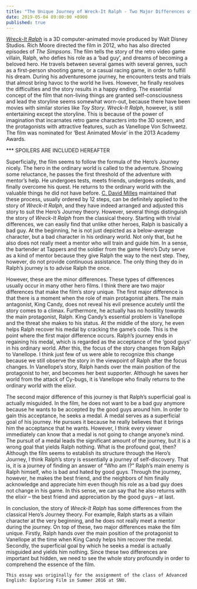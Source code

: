 ```yaml
---
title: "The Unique Journey of Wreck-It Ralph - Two Major Differences of His Journey"
date: 2019-05-04 09:00:00 +0900
published: true
---
```


*[Wreck-It Ralph][ref-0]* is a 3D computer-animated movie produced by Walt Disney Studios. Rich Moore directed the film in 2012, who has also directed episodes of *The Simpsons*. The film tells the story of the retro video game villain, Ralph, who defies his role as a ‘bad guy’, and dreams of becoming a beloved hero. He travels between several games with several genres, such as a first-person shooting game, or a casual racing game, in order to fulfill his dream. During his adventuresome journey, he encounters tests and trials that almost bring havoc to the world he lives. However, he finally resolves the difficulties and the story results in a happy ending. The essential concept of the film that non-living things are granted self-consciousness and lead the storyline seems somewhat worn-out, because there have been movies with similar stories like *Toy Story*. *Wreck-It Ralph*, however, is still entertaining except the storyline. This is because of the power of imagination that incarnates retro game characters into the 3D screen, and the protagonists with attractive features, such as Vanellope Von Schweetz. The film was nominated for ‘Best Animated Movie’ in the 2013 Academy Awards.

*** SPOILERS ARE INCLUDED HEREAFTER

Superficially, the film seems to follow the formula of the Hero’s Journey nicely. The hero in the ordinary world is called to the adventure. Showing some reluctance, he passes the first threshold of the adventure with mentor’s help. He undergoes tests, meets friends, undergoes ordeals, and finally overcome his quest. He returns to the ordinary world with the valuable things he did not have before. [C. David Milles][ref-1] maintained that these process, usually ordered by 12 steps, can be definitely applied to the story of *Wreck-It Ralph*, and they have indeed arranged and adjusted this story to suit the Hero’s Journey theory. However, several things distinguish the story of *Wreck-It Ralph* from the classical theory. Starting with trivial differences, we can easily find that unlike other heroes, Ralph is basically a bad guy. At the beginning, he is not just depicted as a below-average character, but a bad character in his ordinary world. Not only that, but he also does not really meet a mentor who will train and guide him. In a sense, the bartender at Tappers and the soldier from the game Hero’s Duty serve as a kind of mentor because they give Ralph the way to the next step. They, however, do not provide continuous assistance. The only thing they do in Ralph’s journey is to advise Ralph the once.

However, these are the minor differences. These types of differences usually occur in many other hero films. I think there are two major differences that make the film’s story unique. The first major difference is that there is a moment when the role of main protagonist alters. The main antagonist, King Candy, does not reveal his evil presence acutely until the story comes to a climax. Furthermore, he actually has no hostility towards the main protagonist, Ralph. King Candy’s essential problem is Vanellope and the threat she makes to his status. At the middle of the story, he even helps Ralph recover his medal by cracking the game’s code. This is the point where the first major difference occurs. Ralph’s journey ends in regaining his medal, which is regarded as the acceptance of the ‘good guys’ in his ordinary world. After this, the focus of the story changes from Ralph to Vanellope. I think just few of us were able to recognize this change because we still observe the story in the viewpoint of Ralph after the focus changes. In Vanellope’s story, Ralph hands over the main position of the protagonist to her, and becomes her best supporter. Although he saves her world from the attack of Cy-bugs, it is Vanellope who finally returns to the ordinary world with the elixir.

The second major difference of this journey is that Ralph’s superficial goal is actually misguided. In the film, he does not want to be a bad guy anymore because he wants to be accepted by the good guys around him. In order to gain this acceptance, he seeks a medal. A medal serves as a superficial goal of his journey. He pursues it because he really believes that it brings him the acceptance that he wants. However, I think every viewer immediately can know that a medal is not going to change anyone’s mind. The pursuit of a medal leads the significant amount of the journey, but it is a wrong goal that yields Ralph nothing. What is the profound goal, then? Although the film seems to establish its structure through the Hero’s Journey, I think Ralph’s story is essentially a journey of self-discovery. That is, it is a journey of finding an answer of “Who am I?” Ralph’s main enemy is Ralph himself, who is bad and hated by good guys. Through the journey, however, he makes the best friend, and the neighbors of him finally acknowledge and appreciate him even though his role as a bad guy does not change in his game. In this sense, we can say that he also returns with the elixir – the best friend and appreciation by the good guys – at last.

In conclusion, the story of *Wreck-It Ralph* has some differences from the classical Hero’s Journey theory. For example, Ralph starts as a villain character at the very beginning, and he does not really meet a mentor during the journey. On top of these, two major differences make the film unique. Firstly, Ralph hands over the main position of the protagonist to Vanellope at the time when King Candy helps him recover the medal. Secondly, the superficial goal by which he seeks a medal is actually misguided and yields him nothing. Since these two differences are important but hidden, we need to see the whole story profoundly in order to comprehend the essence of the film.

```This essay was originally for the assignment of the class of Advanced English: Exploring Film in Summer 2016 at SNU.​```

[ref-0]: https://www.imdb.com/title/tt1772341/
[ref-1]: http://cdavidmilles.blogspot.kr/2012/11/the-heros-journey-wreck-it-ralph.html
